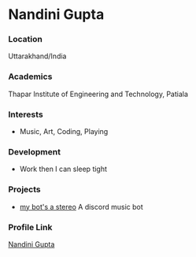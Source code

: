 # Nandini Gupta

### Location

Uttarakhand/India

### Academics

Thapar Institute of Engineering and Technology, Patiala

### Interests

- Music, Art, Coding, Playing

### Development

- Work then I can sleep tight

### Projects

- [my bot's a stereo](https://github.com/nandiniguptaz/music-bot) A discord music bot

### Profile Link

[Nandini Gupta](https://github.com/nandiniguptaz)